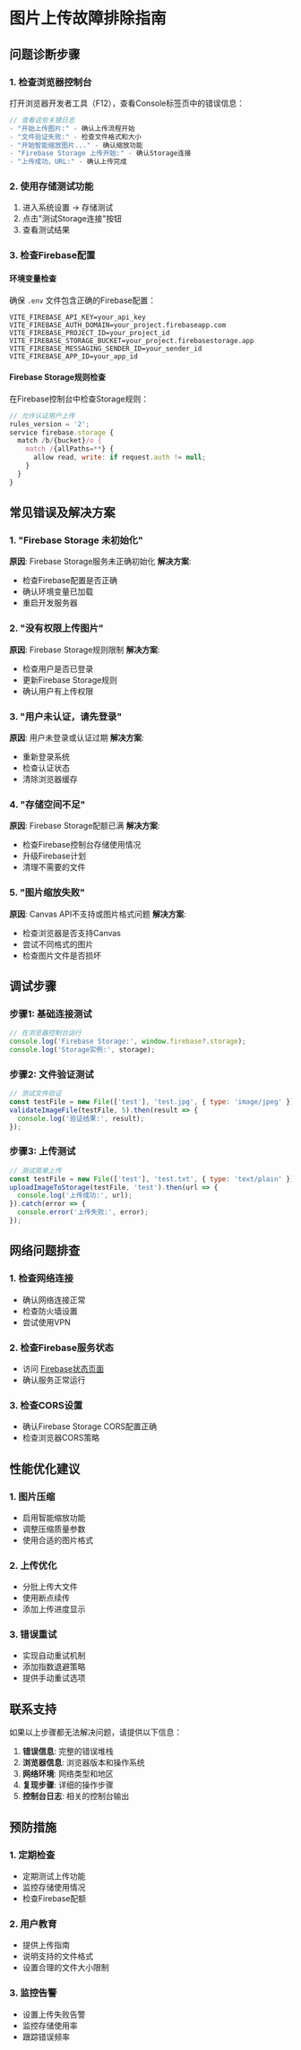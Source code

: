 # 图片上传故障排除指南

## 问题诊断步骤

### 1. 检查浏览器控制台
打开浏览器开发者工具（F12），查看Console标签页中的错误信息：

```javascript
// 查看这些关键日志
- "开始上传图片:" - 确认上传流程开始
- "文件验证失败:" - 检查文件格式和大小
- "开始智能缩放图片..." - 确认缩放功能
- "Firebase Storage 上传开始:" - 确认Storage连接
- "上传成功，URL:" - 确认上传完成
```

### 2. 使用存储测试功能
1. 进入系统设置 → 存储测试
2. 点击"测试Storage连接"按钮
3. 查看测试结果

### 3. 检查Firebase配置

#### 环境变量检查
确保 `.env` 文件包含正确的Firebase配置：

```env
VITE_FIREBASE_API_KEY=your_api_key
VITE_FIREBASE_AUTH_DOMAIN=your_project.firebaseapp.com
VITE_FIREBASE_PROJECT_ID=your_project_id
VITE_FIREBASE_STORAGE_BUCKET=your_project.firebasestorage.app
VITE_FIREBASE_MESSAGING_SENDER_ID=your_sender_id
VITE_FIREBASE_APP_ID=your_app_id
```

#### Firebase Storage规则检查
在Firebase控制台中检查Storage规则：

```javascript
// 允许认证用户上传
rules_version = '2';
service firebase.storage {
  match /b/{bucket}/o {
    match /{allPaths=**} {
      allow read, write: if request.auth != null;
    }
  }
}
```

## 常见错误及解决方案

### 1. "Firebase Storage 未初始化"
**原因**: Firebase Storage服务未正确初始化
**解决方案**:
- 检查Firebase配置是否正确
- 确认环境变量已加载
- 重启开发服务器

### 2. "没有权限上传图片"
**原因**: Firebase Storage规则限制
**解决方案**:
- 检查用户是否已登录
- 更新Firebase Storage规则
- 确认用户有上传权限

### 3. "用户未认证，请先登录"
**原因**: 用户未登录或认证过期
**解决方案**:
- 重新登录系统
- 检查认证状态
- 清除浏览器缓存

### 4. "存储空间不足"
**原因**: Firebase Storage配额已满
**解决方案**:
- 检查Firebase控制台存储使用情况
- 升级Firebase计划
- 清理不需要的文件

### 5. "图片缩放失败"
**原因**: Canvas API不支持或图片格式问题
**解决方案**:
- 检查浏览器是否支持Canvas
- 尝试不同格式的图片
- 检查图片文件是否损坏

## 调试步骤

### 步骤1: 基础连接测试
```javascript
// 在浏览器控制台运行
console.log('Firebase Storage:', window.firebase?.storage);
console.log('Storage实例:', storage);
```

### 步骤2: 文件验证测试
```javascript
// 测试文件验证
const testFile = new File(['test'], 'test.jpg', { type: 'image/jpeg' });
validateImageFile(testFile, 5).then(result => {
  console.log('验证结果:', result);
});
```

### 步骤3: 上传测试
```javascript
// 测试简单上传
const testFile = new File(['test'], 'test.txt', { type: 'text/plain' });
uploadImageToStorage(testFile, 'test').then(url => {
  console.log('上传成功:', url);
}).catch(error => {
  console.error('上传失败:', error);
});
```

## 网络问题排查

### 1. 检查网络连接
- 确认网络连接正常
- 检查防火墙设置
- 尝试使用VPN

### 2. 检查Firebase服务状态
- 访问 [Firebase状态页面](https://status.firebase.google.com/)
- 确认服务正常运行

### 3. 检查CORS设置
- 确认Firebase Storage CORS配置正确
- 检查浏览器CORS策略

## 性能优化建议

### 1. 图片压缩
- 启用智能缩放功能
- 调整压缩质量参数
- 使用合适的图片格式

### 2. 上传优化
- 分批上传大文件
- 使用断点续传
- 添加上传进度显示

### 3. 错误重试
- 实现自动重试机制
- 添加指数退避策略
- 提供手动重试选项

## 联系支持

如果以上步骤都无法解决问题，请提供以下信息：

1. **错误信息**: 完整的错误堆栈
2. **浏览器信息**: 浏览器版本和操作系统
3. **网络环境**: 网络类型和地区
4. **复现步骤**: 详细的操作步骤
5. **控制台日志**: 相关的控制台输出

## 预防措施

### 1. 定期检查
- 定期测试上传功能
- 监控存储使用情况
- 检查Firebase配额

### 2. 用户教育
- 提供上传指南
- 说明支持的文件格式
- 设置合理的文件大小限制

### 3. 监控告警
- 设置上传失败告警
- 监控存储使用率
- 跟踪错误频率
